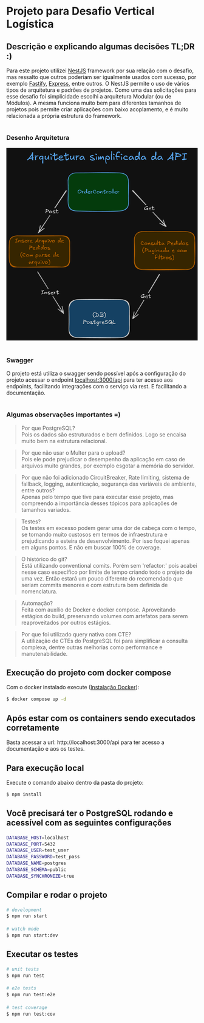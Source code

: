 # Projeto para Desafio Vertical Logística

## Descrição e explicando algumas decisões TL;DR :)

Para este projeto utilizei
[NestJS](https://github.com/nestjs/nest) framework por sua relação com o desafio, mas ressalto que outros poderiam ser igualmente usados com sucesso, por exemplo [Fastify](https://fastify.dev/), [Express](https://expressjs.com/), entre outros. O NestJS permite o uso de vários tipos de arquitetura e padrões de projetos. Como uma das solicitações para esse desafio foi simplicidade escolhi a arquitetura Modular (ou de Módulos). A mesma funciona muito bem para diferentes tamanhos de projetos pois permite criar aplicações com baixo acoplamento, e é muito relacionada a própria estrutura do framework.

#
### Desenho Arquitetura
![Arquitetura Simplificada](./assets/arquitetura-simplificada.png)

#

### Swagger

O projeto está utiliza o swagger sendo possível após a configuração do projeto acessar o endpoint [localhost:3000/api](http://localhost:3000/api) para ter acesso aos endpoints, facilitando integrações com o serviço via rest. E facilitando a documentação.

#

### Algumas observações importantes =)

> Por que PostgreSQL?<br> Pois os dados são estruturados e bem definidos. Logo se encaisa muito bem na estrutura relacional.

> Por que não usar o Multer para o upload?<br> Pois ele pode prejudicar o desempenho da aplicação em caso de arquivos muito grandes, por exemplo esgotar a memória do servidor.

> Por que não foi adicionado CircuitBreaker, Rate limiting, sistema de fallback, logging, autenticação, segurança das variáveis de ambiente, entre outros?<br>Apenas pelo tempo que tive para executar esse projeto, mas compreendo a importância desses tópicos para aplicações de tamanhos variados.

> Testes?<br>Os testes em excesso podem gerar uma dor de cabeça com o tempo, se tornando muito custosos em termos de infraestrutura e prejudicando a esteira de desenvolvimento. Por isso foquei apenas em alguns pontos. E não em buscar 100% de coverage.

> O histórico do git?<br> Está utilizando conventional comits. Porém sem 'refactor:' pois acabei nesse caso específico por limite de tempo criando todo o projeto de uma vez. Então estará um pouco diferente do recomendado que seriam commits menores e com estrutura bem definida de nomenclatura.

> Automação?<br>Feita com auxílio de Docker e docker compose. Aproveitando estágios do build, preservando volumes com artefatos para serem reaproveitados por outros estágios.

> Por que foi utilizado query nativa com CTE?<br>A utilização de CTEs do PostgreSQL foi para simplificar a consulta complexa, dentre outras melhorias como performance e manutenabilidade.

## Execução do projeto com docker compose

Com o docker instalado execute ([Instalação Docker](https://docs.docker.com/engine/install)):

```bash
$ docker compose up -d
```

## Após estar com os containers sendo executados corretamente

Basta acessar a url: http://localhost:3000/api para ter acesso a documentação e aos os testes.

## Para execução local

Execute o comando abaixo dentro da pasta do projeto:

```bash
$ npm install
```

## Você precisará ter o PostgreSQL rodando e acessível com as seguintes configurações

```bash
DATABASE_HOST=localhost
DATABASE_PORT=5432
DATABASE_USER=test_user
DATABASE_PASSWORD=test_pass
DATABASE_NAME=postgres
DATABASE_SCHEMA=public
DATABASE_SYNCHRONIZE=true
```

## Compilar e rodar o projeto

```bash
# development
$ npm run start

# watch mode
$ npm run start:dev
```

## Executar os testes

```bash
# unit tests
$ npm run test

# e2e tests
$ npm run test:e2e

# test coverage
$ npm run test:cov
```
